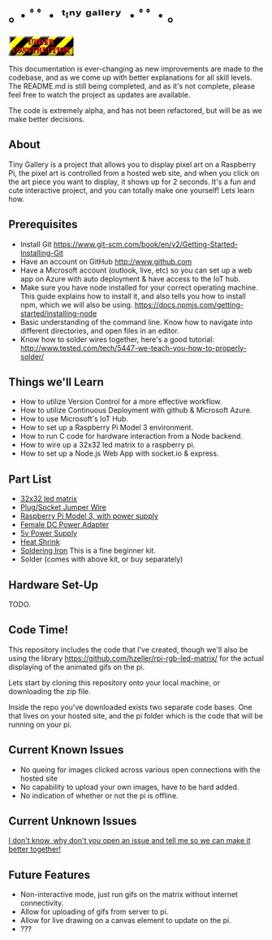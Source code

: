 ｡・ﾟﾟ・ ᵗᶦⁿʸ ᵍᵃˡˡᵉʳʸ ・ﾟﾟ・｡
====================

![alt text](uc.gif "Under Construction")

This documentation is ever-changing as new improvements are made to the codebase, and as we come up with better explanations for all skill levels. The README.md is still being completed, and as it's not complete, please feel free to watch the project as updates are available.

The code is extremely alpha, and has not been refactored, but will be as we make better decisions.

About
------------
Tiny Gallery is a project that allows you to display pixel art on a Raspberry Pi, the pixel art is controlled from a hosted web site, and when you click on the art piece you want to display, it shows up for 2 seconds. It's a fun and cute interactive project, and you can totally make one yourself! Lets learn how.

Prerequisites
------------

  - Install Git https://www.git-scm.com/book/en/v2/Getting-Started-Installing-Git
  - Have an account on GitHub http://www.github.com
  - Have a Microsoft account (outlook, live, etc) so you can set up a web app on Azure with auto deployment & have access to the IoT hub.
  - Make sure you have node installed for your correct operating machine. This guide explains how to install it, and also tells you how to install npm, which we will also be using. https://docs.npmjs.com/getting-started/installing-node
  - Basic understanding of the command line. Know how to navigate into different directories, and open files in an editor.
  - Know how to solder wires together, here's a good tutorial: http://www.tested.com/tech/5447-we-teach-you-how-to-properly-solder/


Things we'll Learn
-------

 - How to utilize Version Control for a more effective workflow.
 - How to utilize Continuous Deployment with github & Microsoft Azure.
 - How to use Microsoft's IoT Hub.
 - How to set up a Raspberry Pi Model 3 environment.
 - How to run C code for hardware interaction from a Node backend.
 - How to wire up a 32x32 led matrix to a raspberry pi.
 - How to set up a Node.js Web App with socket.io & express.

Part List
-----

- [32x32 led matrix](https://www.amazon.com/gp/product/B00KHBJPIK/ref=as_li_tl?ie=UTF8&camp=1789&creative=9325&creativeASIN=B00KHBJPIK&linkCode=as2&tag=ohhoe-20&linkId=e948c198e915222e58dea1782899d1ea)
- [Plug/Socket Jumper Wire](https://www.amazon.com/gp/product/B01L5UKAPI/ref=as_li_tl?ie=UTF8&camp=1789&creative=9325&creativeASIN=B01L5UKAPI&linkCode=as2&tag=ohhoe-20&linkId=7503f59de7eee2cf35700c0000fdc226)
- [Raspberry Pi Model 3, with power supply](https://www.amazon.com/gp/product/B01C6EQNNK/ref=as_li_tl?ie=UTF8&camp=1789&creative=9325&creativeASIN=B01C6EQNNK&linkCode=as2&tag=ohhoe-20&linkId=ab7398ae86780f942d377cf0e524c081)
- [Female DC Power Adapter](https://www.amazon.com/gp/product/B00KAE1QGS/ref=as_li_tl?ie=UTF8&camp=1789&creative=9325&creativeASIN=B00KAE1QGS&linkCode=as2&tag=ohhoe-20&linkId=08889d0ad939e08dec7d298610daaf82)
- [5v Power Supply](https://www.amazon.com/gp/product/B01LY5TG5Y/ref=as_li_tl?ie=UTF8&camp=1789&creative=9325&creativeASIN=B01LY5TG5Y&linkCode=as2&tag=ohhoe-20&linkId=305cc6affd70545109cf87946aa3f4fc)
- [Heat Shrink](https://www.amazon.com/gp/product/B00EXLPLTW/ref=as_li_tl?ie=UTF8&camp=1789&creative=9325&creativeASIN=B00EXLPLTW&linkCode=as2&tag=ohhoe-20&linkId=1b5d22ef921059765ac652dfbd23ba3b)
- [Soldering Iron](https://www.amazon.com/Tabiger-Soldering-110V-Adjustable-Temperature-Welding/dp/B01H1IFT54/ref=as_li_ss_tl?s=hi&ie=UTF8&qid=1496174006&sr=1-4&keywords=soldering+iron&linkCode=ll1&tag=ohhoe-20&linkId=3caef8a3dcb210d170d42e9541bd72cb) This is a fine beginner kit.
- Solder (comes with above kit, or buy separately)

Hardware Set-Up
-------

TODO.

Code Time!
-------
This repository includes the code that I've created, though we'll also be using the library https://github.com/hzeller/rpi-rgb-led-matrix/ for the actual displaying of the animated gifs on the pi. 

Lets start by cloning this repository onto your local machine, or downloading the zip file.

Inside the repo you've downloaded exists two separate code bases. One that lives on your hosted site, and the pi folder which is the code that will be running on your pi.


Current Known Issues
------
- No queing for images clicked across various open connections with the hosted site
- No capability to upload your own images, have to be hard added.
- No indication of whether or not the pi is offline.

Current Unknown Issues
-----

[I don't know, why don't you open an issue and tell me so we can make it better together!](https://github.com/rachelnicole/pigallery/issues)

Future Features
-------
- Non-interactive mode, just run gifs on the matrix without internet connectivity. 
- Allow for uploading of gifs from server to pi.
- Allow for live drawing on a canvas element to update on the pi.
- ???
